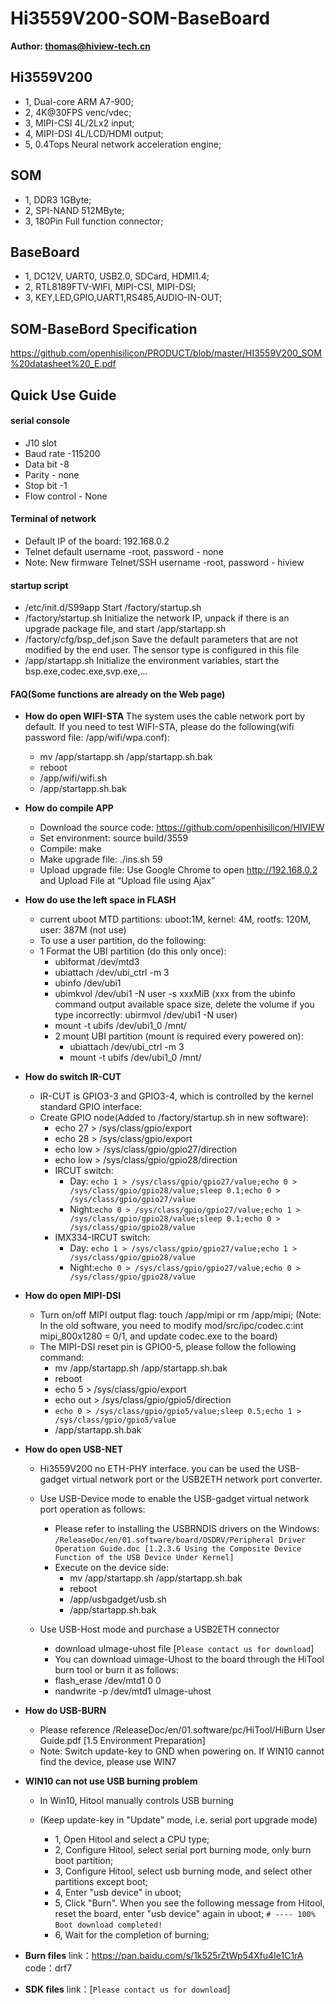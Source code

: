 
# Hi3559V200-SOM-BaseBoard 
**Author: thomas@hiview-tech.cn**

## Hi3559V200

* 1, Dual-core ARM A7-900;
* 2, 4K@30FPS venc/vdec;
* 3, MIPI-CSI 4L/2Lx2 input;
* 4, MIPI-DSI 4L/LCD/HDMI output;
* 5, 0.4Tops Neural network acceleration engine;

## SOM

* 1, DDR3 1GByte;
* 2, SPI-NAND 512MByte;  
* 3, 180Pin Full function connector;

## BaseBoard

* 1, DC12V, UART0, USB2.0, SDCard, HDMI1.4;
* 2, RTL8189FTV-WIFI, MIPI-CSI, MIPI-DSI;
* 3, KEY,LED,GPIO,UART1,RS485,AUDIO-IN-OUT;

## SOM-BaseBord Specification
  https://github.com/openhisilicon/PRODUCT/blob/master/HI3559V200_SOM%20datasheet%20_E.pdf


## Quick Use Guide


#### serial console
* J10 slot
* Baud rate -115200
* Data bit -8
* Parity - none
* Stop bit -1
* Flow control - None

#### Terminal of network
* Default IP of the board: 192.168.0.2
* Telnet default username -root, password - none
* Note: New firmware Telnet/SSH username -root, password - hiview

#### startup script

* /etc/init.d/S99app
    Start /factory/startup.sh
* /factory/startup.sh
    Initialize the network IP, unpack if there is an upgrade package file, and start /app/startapp.sh
* /factory/cfg/bsp_def.json
    Save the default parameters that are not modified by the end user. The sensor type is configured in this file
* /app/startapp.sh
    Initialize the environment variables, start the bsp.exe,codec.exe,svp.exe,...

#### FAQ(Some functions are already on the Web page)
* **How do open WIFI-STA**
  The system uses the cable network port by default. If you need to test WIFI-STA, please do the following(wifi password file: /app/wifi/wpa.conf):
    * mv /app/startapp.sh /app/startapp.sh.bak
    * reboot
    * /app/wifi/wifi.sh
    * /app/startapp.sh.bak
* **How do compile APP**
    * Download the source code: https://github.com/openhisilicon/HIVIEW
    * Set environment: source build/3559
    * Compile: make
    * Make upgrade file: ./ins.sh 59
    * Upload upgrade file: Use Google Chrome to open  http://192.168.0.2 and  Upload File at “Upload file using Ajax”
    
* **How do use the left space in FLASH**
  * current uboot MTD partitions: uboot:1M,  kernel: 4M, rootfs: 120M, user: 387M (not use)
  * To use a user partition, do the following:
  * 1 Format the UBI partition (do this only once):
      *  ubiformat /dev/mtd3
      *  ubiattach /dev/ubi_ctrl -m 3
      *  ubinfo /dev/ubi1
      *  ubimkvol /dev/ubi1 -N user -s xxxMiB 
         (xxx from the ubinfo command output available space size,
        delete the volume if you type incorrectly:  ubirmvol /dev/ubi1 -N user)
      *  mount -t ubifs /dev/ubi1_0 /mnt/ 
    * 2 mount UBI partition (mount is required every  powered on):
      *  ubiattach /dev/ubi_ctrl -m 3
      *  mount -t ubifs /dev/ubi1_0 /mnt/
  
* **How do switch IR-CUT**
  * IR-CUT is GPIO3-3 and GPIO3-4, which is controlled by the kernel standard GPIO interface:
  * Create GPIO node(Added to /factory/startup.sh in new software):
    * echo 27 > /sys/class/gpio/export
    * echo 28 > /sys/class/gpio/export
    * echo low > /sys/class/gpio/gpio27/direction
    * echo low > /sys/class/gpio/gpio28/direction
    *  IRCUT switch:
        * Day:  `echo 1 > /sys/class/gpio/gpio27/value;echo 0 > /sys/class/gpio/gpio28/value;sleep 0.1;echo 0 > /sys/class/gpio/gpio27/value`
        * Night:`echo 0 > /sys/class/gpio/gpio27/value;echo 1 > /sys/class/gpio/gpio28/value;sleep 0.1;echo 0 > /sys/class/gpio/gpio28/value`
    *  IMX334-IRCUT switch:
        * Day:  `echo 1 > /sys/class/gpio/gpio27/value;echo 1 > /sys/class/gpio/gpio28/value`
        * Night:`echo 0 > /sys/class/gpio/gpio27/value;echo 0 > /sys/class/gpio/gpio28/value`

* **How do open MIPI-DSI**
    * Turn on/off MIPI output flag: touch /app/mipi or rm /app/mipi;
      (Note: In the old software, you need to modify mod/src/ipc/codec.c:int mipi_800x1280 = 0/1, and update codec.exe to the board)
    * The MIPI-DSI reset pin is GPIO0-5, please follow the following command:
        * mv /app/startapp.sh /app/startapp.sh.bak
        * reboot
        * echo 5 > /sys/class/gpio/export
        * echo out > /sys/class/gpio/gpio5/direction
        * `echo 0 > /sys/class/gpio/gpio5/value;sleep 0.5;echo 1 > /sys/class/gpio/gpio5/value`
        * /app/startapp.sh.bak

* **How do open USB-NET**
    * Hi3559V200 no ETH-PHY interface. you can be used the USB-gadget     virtual network port or the USB2ETH network port converter.
    * Use USB-Device mode to enable the USB-gadget virtual network port operation as follows:
      * Please refer to installing the USBRNDIS drivers on the Windows: `/ReleaseDoc/en/01.software/board/OSDRV/Peripheral Driver Operation Guide.doc [1.2.3.6 Using the Composite Device Function of the USB Device Under Kernel]`
      * Execute on the device side: 
          * mv /app/startapp.sh /app/startapp.sh.bak
          * reboot
          * /app/usbgadget/usb.sh
          * /app/startapp.sh.bak

    * Use USB-Host mode and purchase a USB2ETH connector
      * download uImage-uhost file [`Please contact us for download`]
      * You can download uimage-Uhost to the board through the HiTool burn tool or burn it as follows:
      * flash_erase /dev/mtd1 0 0
      * nandwrite -p /dev/mtd1 uImage-uhost

* **How do USB-BURN**
    * Please reference /ReleaseDoc/en/01.software/pc/HiTool/HiBurn User Guide.pdf [1.5 Environment Preparation]
    * Note: Switch update-key to GND when powering on. If WIN10 cannot find the device, please use WIN7


* **WIN10 can not use USB burning problem**
    * In Win10, Hitool manually controls USB burning
    * (Keep update-key in "Update" mode, i.e. serial port upgrade mode)

        * 1, Open Hitool and select a CPU type;
        * 2, Configure Hitool, select serial port burning mode, only burn boot partition;
        * 3, Configure Hitool, select usb burning mode, and select other partitions except boot;
        * 4, Enter "usb device" in uboot;
        * 5, Click "Burn". When you see the following message from Hitool, reset the board, enter "usb device" again in uboot;
        `# ---- 100% `
        `Boot download completed!`
        * 6, Wait for the completion of burning;


* **Burn files**
    link：https://pan.baidu.com/s/1k525rZtWp54Xfu4Ie1C1rA code：drf7 
* **SDK files**
    link：[`Please contact us for download`] 
